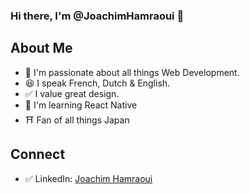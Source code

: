 ### Hi there, I'm @JoachimHamraoui 👋

## About Me

- 🫶 I'm passionate about all things Web Development.
- 😆 I speak French, Dutch & English.
- ✅ I value great design.
- 🌱 I'm learning React Native
- ⛩️ Fan of all things Japan

## Connect
- ✅ LinkedIn: [Joachim Hamraoui](https://www.linkedin.com/in/joachim-hamraoui-6950b6173/)

<!--
**JoachimHamraoui/JoachimHamraoui** is a ✨ _special_ ✨ repository because its `README.md` (this file) appears on your GitHub profile.

Here are some ideas to get you started:

- 🔭 I’m currently working on ...
- 🌱 I’m currently learning ...
- 👯 I’m looking to collaborate on ...
- 🤔 I’m looking for help with ...
- 💬 Ask me about ...
- 📫 How to reach me: ...
- 😄 Pronouns: ...
- ⚡ Fun fact: ...
-->
